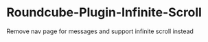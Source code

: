 # Roundcube-Plugin-Infinite-Scroll
Remove nav page for messages and support infinite scroll instead
